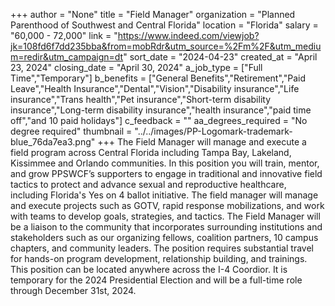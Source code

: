 +++
author = "None"
title = "Field Manager"
organization = "Planned Parenthood of Southwest and Central Florida"
location = "Florida"
salary = "60,000 - 72,000"
link = "https://www.indeed.com/viewjob?jk=108fd6f7dd235bba&from=mobRdr&utm_source=%2Fm%2F&utm_medium=redir&utm_campaign=dt"
sort_date = "2024-04-23"
created_at = "April 23, 2024"
closing_date = "April 30, 2024"
a_job_type = ["Full Time","Temporary"]
b_benefits = ["General Benefits","Retirement","Paid Leave","Health Insurance","Dental","Vision","Disability insurance","Life insurance","Trans health","Pet insurance","Short-term disability insurance","Long-term disability insurance","health insurance","paid time off","and 10 paid holidays"]
c_feedback = ""
aa_degrees_required = "No degree required"
thumbnail = "../../images/PP-Logomark-trademark-blue_76da7ea3.png"
+++
The Field Manager will manage and execute a field program across Central Florida including Tampa Bay, Lakeland, Kissimmee and Orlando communities. In this position you will train, mentor, and grow PPSWCF’s supporters to engage in traditional and innovative field tactics to protect and advance sexual and reproductive healthcare, including Florida's Yes on 4 ballot initiative. The field manager will manage and execute projects such as GOTV, rapid response mobilizations, and work with teams to develop goals, strategies, and tactics. The Field Manager will be a liaison to the community that incorporates surrounding institutions and stakeholders such as our organizing fellows, coalition partners, 10 campus chapters, and community leaders. The position requires substantial travel for hands-on program development, relationship building, and trainings. This position can be located anywhere across the I-4 Coordior. It is temporary for the 2024 Presidential Election and will be a full-time role through December 31st, 2024.